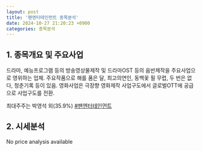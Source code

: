 ```yaml
---
layout: post
title: '팬엔터테인먼트 종목분석'
date: 2024-10-27 21:20:23 +0900
categories: 종목분석
---
```


## 1. 종목개요 및 주요사업

드라마, 예능프로그램 등의 방송영상물제작 및 드라마OST 등의 음반제작을 주요사업으로 영위하는 업체. 주요작품으로 해를 품은 달, 최고의연인, 동백꽃 필 무렵, 두 번은 없다, 청춘기록 등이 있음. 영화사업은 극장향 영화제작 사업구도에서 글로벌OTT에 공급으로 사업구도를 전환.

최대주주는 박영석 외(35.9%)
[#팬엔터테인먼트](#)

## 2. 시세분석

No price analysis available
